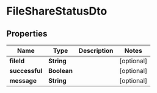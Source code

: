# FileShareStatusDto

## Properties
Name | Type | Description | Notes
------------ | ------------- | ------------- | -------------
**fileId** | **String** |  |  [optional]
**successful** | **Boolean** |  |  [optional]
**message** | **String** |  |  [optional]
